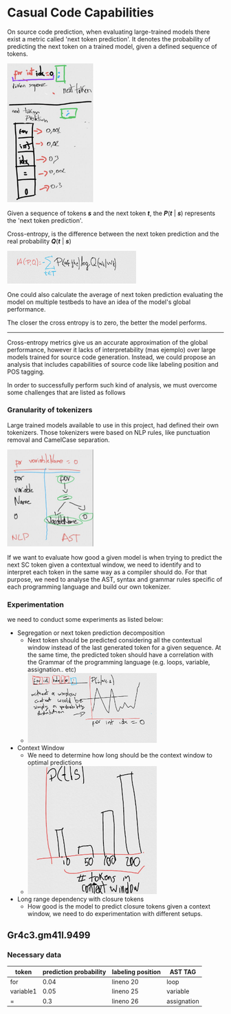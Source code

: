 # Casual Code Capabilities

On source code prediction, when evaluating large-trained models there exist a metric called 'next token prediction'. It denotes the probability of predicting the next token on a trained model, given a defined sequence of tokens.

<img src="wiki/figures/figure_1.png" width="200"/>

Given a sequence of tokens _**s**_ and the next token **_t_**, the **_P_**(**_t_** | **_s_**) represents the 'next token prediction'.

Cross-entropy, is the difference between the next token prediction and the real probability **_Q_**(**_t_** | **_s_**)

<img src="wiki/figures/figure_2.jpeg" width="300"/>

One could also calculate the average of next token prediction evaluating the model on multiple testbeds to have an idea of the model's global performance.

The closer the cross entropy is to zero, the better the model performs.


---

Cross-entropy metrics give us an accurate approximation of the global performance, however it lacks of interpretability (mas ejemplo) over large models trained for source code generation. Instead, we could propose an analysis that includes capabilities of source code like labeling position and POS tagging. 

In order to successfully perform such kind of analysis, we must overcome some challenges that are listed as follows


### Granularity of tokenizers 

Large trained models available to use in this project, had defined their own tokenizers. Those tokenizers were based on NLP rules, like punctuation removal and CamelCase separation.

<img src="wiki/figures/figure_3.png" width="200"/>

If we want to evaluate how good a given model is when trying to predict the next SC token given a contextual window, we need to identify and to interpret each token in the same way as a compiler should do. For that purpose, we need to analyse the AST, syntax and grammar rules specific of each programming language and build our own tokenizer. 

### Experimentation

we need to conduct some experiments as listed below:

- Segregation or next token prediction decomposition
  - Next token should be predicted considering all the contextual window instead of the last generated token for a given sequence. At the same time, the predicted token should have a correlation with the Grammar of the programming language (e.g. loops, variable, assignation.. etc)
  - <img src="wiki/figures/figure_4.jpeg" width="300"/>
- Context Window
  - We need to determine how long should be the context window to optimal predictions
  - <img src="wiki/figures/figure_5.jpeg" width="300"/>
- Long range dependency with closure tokens 
  - How good is the model to predict closure tokens given a context window, we need to do experimentation with different setups.


Gr4c3.gm41l.9499
  ---
 
### Necessary data

| token     | prediction probability | labeling position | AST TAG     |
|-----------|------------------------|-------------------|-------------|
| for       | 0.04                   | lineno 20         | loop        |
| variable1 | 0.05                   | lineno 25         | variable    |
| =         | 0.3                    | lineno 26         | assignation |
